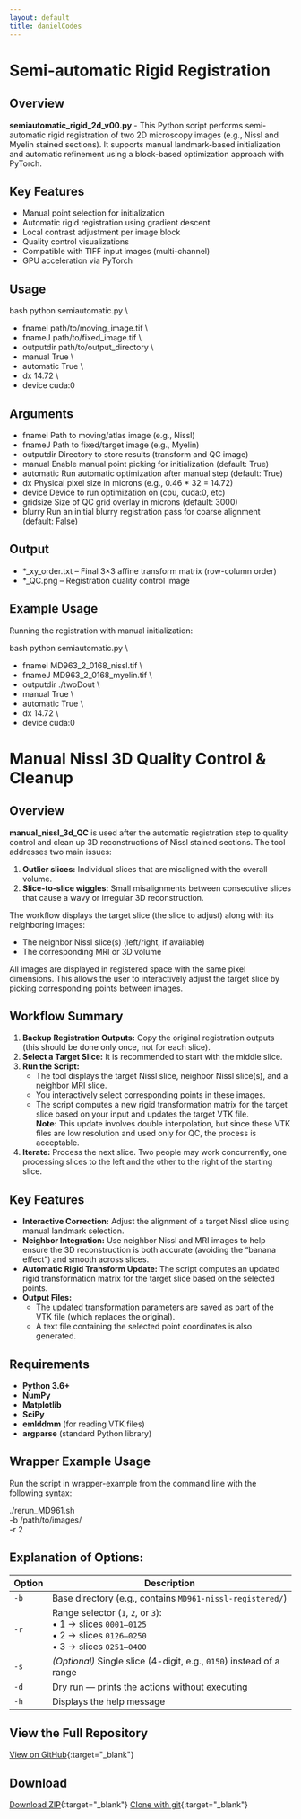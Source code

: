 ```yaml
---
layout: default
title: danielCodes
---
```


# Semi-automatic Rigid Registration

## Overview
**semiautomatic_rigid_2d_v00.py** - This Python script performs semi-automatic rigid registration of two 2D microscopy images (e.g., Nissl and Myelin stained sections). It supports manual landmark-based initialization and automatic refinement using a block-based optimization approach with PyTorch.

## Key Features
- Manual point selection for initialization
- Automatic rigid registration using gradient descent
- Local contrast adjustment per image block
- Quality control visualizations
- Compatible with TIFF input images (multi-channel)
- GPU acceleration via PyTorch


## Usage
bash python semiautomatic.py \
- fnameI path/to/moving_image.tif \
- fnameJ path/to/fixed_image.tif \
- outputdir path/to/output_directory \
- manual True \
- automatic True \
- dx 14.72 \
- device cuda:0

## Arguments
- fnameI	Path to moving/atlas image (e.g., Nissl)
- fnameJ	Path to fixed/target image (e.g., Myelin)
- outputdir	Directory to store results (transform and QC image)
- manual	Enable manual point picking for initialization (default: True)
- automatic	Run automatic optimization after manual step (default: True)
- dx	Physical pixel size in microns (e.g., 0.46 * 32 = 14.72)
- device	Device to run optimization on (cpu, cuda:0, etc)
- gridsize	Size of QC grid overlay in microns (default: 3000)
- blurry	Run an initial blurry registration pass for coarse alignment (default: False)

## Output
- *_xy_order.txt – Final 3×3 affine transform matrix (row-column order)
- *_QC.png – Registration quality control image

## Example Usage
Running the registration with manual initialization:

bash python semiautomatic.py \
  - fnameI MD963_2_0168_nissl.tif \
  - fnameJ MD963_2_0168_myelin.tif \
  - outputdir ./twoDout \
  - manual True \
  - automatic True \
  - dx 14.72 \
  - device cuda:0


# Manual Nissl 3D Quality Control & Cleanup

## Overview
**manual_nissl_3d_QC** is used after the automatic registration step to quality control and clean up 3D reconstructions of Nissl stained sections. The tool addresses two main issues:
1. **Outlier slices:** Individual slices that are misaligned with the overall volume.
2. **Slice-to-slice wiggles:** Small misalignments between consecutive slices that cause a wavy or irregular 3D reconstruction.

The workflow displays the target slice (the slice to adjust) along with its neighboring images:  
- The neighbor Nissl slice(s) (left/right, if available)  
- The corresponding MRI or 3D volume

All images are displayed in registered space with the same pixel dimensions. This allows the user to interactively adjust the target slice by picking corresponding points between images.

## Workflow Summary
1. **Backup Registration Outputs:** Copy the original registration outputs (this should be done only once, not for each slice).
2. **Select a Target Slice:** It is recommended to start with the middle slice.
3. **Run the Script:**  
   - The tool displays the target Nissl slice, neighbor Nissl slice(s), and a neighbor MRI slice.
   - You interactively select corresponding points in these images.
   - The script computes a new rigid transformation matrix for the target slice based on your input and updates the target VTK file.  
   **Note:** This update involves double interpolation, but since these VTK files are low resolution and used only for QC, the process is acceptable.
4. **Iterate:** Process the next slice. Two people may work concurrently, one processing slices to the left and the other to the right of the starting slice.

## Key Features
- **Interactive Correction:** Adjust the alignment of a target Nissl slice using manual landmark selection.
- **Neighbor Integration:** Use neighbor Nissl and MRI images to help ensure the 3D reconstruction is both accurate (avoiding the “banana effect”) and smooth across slices.
- **Automatic Rigid Transform Update:** The script computes an updated rigid transformation matrix for the target slice based on the selected points.
- **Output Files:**  
  - The updated transformation parameters are saved as part of the VTK file (which replaces the original).
  - A text file containing the selected point coordinates is also generated.

## Requirements
- **Python 3.6+**
- **NumPy**
- **Matplotlib**
- **SciPy**
- **emlddmm** (for reading VTK files)
- **argparse** (standard Python library)

## Wrapper Example Usage
Run the script in wrapper-example from the command line with the following syntax:

./rerun_MD961.sh \
    -b /path/to/images/ \
    -r 2

## Explanation of Options:

| Option | Description |
|--------|-------------|
| `-b`   | Base directory (e.g., contains `MD961-nissl-registered/`) |
| `-r`   | Range selector (`1`, `2`, or `3`):<br>• 1 → slices `0001–0125`<br>• 2 → slices `0126–0250`<br>• 3 → slices `0251–0400` |
| `-s`   | *(Optional)* Single slice (4-digit, e.g., `0150`) instead of a range |
| `-d`   | Dry run — prints the actions without executing |
| `-h`   | Displays the help message |



## View the Full Repository

[View on GitHub](https://github.com/mitragithub/daniel-codes){:target="_blank"}

## Download

[Download ZIP](https://github.com/mitragithub/daniel-codes/archive/refs/heads/main.zip){:target="_blank"}
[Clone with git](https://github.com/mitragithub/daniel-codes.git){:target="_blank"}